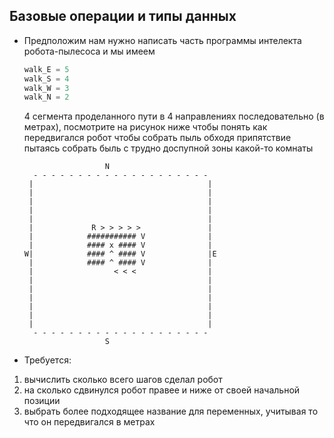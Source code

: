 ## Базовые операции и типы данных

* Предположим нам нужно написать часть программы интелекта робота-пылесоса и мы имеем
  ```python
  walk_E = 5
  walk_S = 4
  walk_W = 3
  walk_N = 2
  ```
  4 сегмента проделанного пути в 4 направлениях последовательно (в метрах), посмотрите на рисунок ниже чтобы понять как передвигался робот чтобы собрать пыль обходя припятствие пытаясь собрать быль с трудно доспупной зоны какой-то комнаты
  ```
                    N
    - - - - - - - - - - - - - - - - - - - -
   |                                       |
   |                                       |
   |                                       |
   |                                       |
   |                                       |
   |             R > > > > >               |
   |            ########### V              |
   |            #### x #### V              |
  W|            #### ^ #### V              |E
   |            #### ^ #### V              |
   |                  < < <                |
   |                                       |
   |                                       |
   |                                       |
   |                                       |
   |                                       |
   |                                       |
    - - - - - - - - - - - - - - - - - - - -
                    S  
  
  ```
* Требуется:
 1. вычислить сколько всего шагов сделал робот
 2. на сколько сдвинулся робот правее и ниже от своей начальной позиции
 3. выбрать более подходящее название для переменных, учитывая то что он передвигался в метрах

